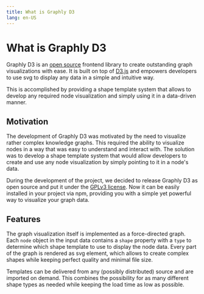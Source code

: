 ```yaml
---
title: What is Graphly D3
lang: en-US
---
```


# What is Graphly D3

Graphly D3 is an [open source](https://github.com/livereader/graphly-d3) frontend library to create outstanding graph visualizations with ease.
It is built on top of [D3.js](https://d3js.org/) and empowers developers to use svg to display any data in a simple and intuitive way.

This is accomplished by providing a shape template system that allows to develop any required node visualization and simply using it in a data-driven manner.

## Motivation

The development of Graphly D3 was motivated by the need to visualize rather complex knowledge graphs.
This required the ability to visualize nodes in a way that was easy to understand and interact with.
The solution was to develop a shape template system that would allow developers to create and use any node visualization by simply pointing to it in a node's data.

During the development of the project, we decided to release Graphly D3 as open source and put it under the [GPLv3 license](https://github.com/LiveReader/graphly-d3/blob/main/LICENSE).
Now it can be easily installed in your project via npm, providing you with a simple yet powerful way to visualize your graph data.

<Graphly :graph="graph" style="height: 25em; border-radius: 1em; background-color: var(--vp-c-divider-light);"/>

## Features

The graph visualization itself is implemented as a force-directed graph.
Each `node` object in the input data contains a `shape` property with a `type` to determine which shape template to use to display the node data.
Every part of the graph is rendered as svg element, which allows to create complex shapes while keeping perfect quality and minimal file size.

Templates can be delivered from any (possibly distributed) source and are imported on demand.
This combines the possibility for as many different shape types as needed while keeping the load time as low as possible.

<script setup>
import { ref, onMounted } from "vue";
import Graphly from "../../components/Graphly.vue";
let graph = ref({
	nodes: [
		{
			id: "node1",
			shape: {
				type: "hexagon",
				scale: 1,
			},
			x: -150,
			y: 30,
		},
		{
			id: "node2",
			shape: {
				type: "hexagon",
				scale: 1,
			},
			x: 150,
			y: -30,
		},
	],
	links: [
		{
			source: "node1",
			target: "node2",
			directed: true,
			strength: "weak",
		},
	],
	hasUpdate: false,
});
onMounted(() => {
	graph.value.hasUpdate = true;
})
</script>

